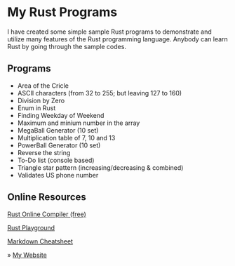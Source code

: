 # My Rust Programs
I have created some simple sample Rust programs to demonstrate and utilize many features of the Rust programming language. Anybody can learn Rust by going through the sample codes.
## Programs
* Area of the Cricle
* ASCII characters (from 32 to 255; but leaving 127 to 160)
* Division by Zero
* Enum in Rust
* Finding Weekday of Weekend
* Maximum and minium number in the array
* MegaBall Generator (10 set)
* Multiplication table of 7, 10 and 13
* PowerBall Generator (10 set)
* Reverse the string
* To-Do list (console based)
* Triangle star pattern (increasing/decreasing & combined)
* Validates US phone number

## Online Resources
[Rust Online Compiler (free)](https://www.programiz.com/rust/online-compiler/)

[Rust Playground](https://play.rust-lang.org/?version=stable&mode=debug&edition=2021)

[Markdown Cheatsheet](https://github.com/adam-p/markdown-here/wiki/Markdown-Cheatsheet)

» [My Website](https://siken-dongol.com)

